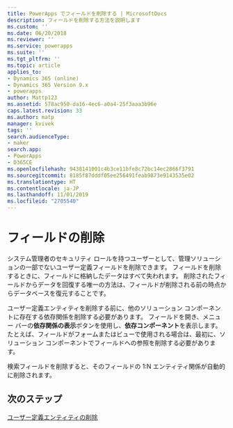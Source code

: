 ```yaml
---
title: PowerApps でフィールドを削除する | MicrosoftDocs
description: フィールドを削除する方法を説明します
ms.custom: ''
ms.date: 06/20/2018
ms.reviewer: ''
ms.service: powerapps
ms.suite: ''
ms.tgt_pltfrm: ''
ms.topic: article
applies_to:
- Dynamics 365 (online)
- Dynamics 365 Version 9.x
- powerapps
author: Mattp123
ms.assetid: 578ac950-da16-4ec6-a0a4-25f3aaa3b96e
caps.latest.revision: 33
ms.author: matp
manager: kvivek
tags: ''
search.audienceType:
- maker
search.app:
- PowerApps
- D365CE
ms.openlocfilehash: 9438141001c4b3ce11bfe8c72bc14ec2866f3791
ms.sourcegitcommit: 8185f87dddf05ee256491feab9873e9143535e02
ms.translationtype: HT
ms.contentlocale: ja-JP
ms.lasthandoff: 11/01/2019
ms.locfileid: "2705540"
---
```

# <a name="delete-fields"></a>フィールドの削除

<a name="BKMK_DeletingFields"></a>   
 
 システム管理者のセキュリティ ロールを持つユーザーとして、管理ソリューションの一部でないユーザー定義フィールドを削除できます。 フィールドを削除するときに、フィールドに格納したデータはすべて失われます。 削除されたフィールドからデータを回復する唯一の方法は、フィールドが削除される前の時点からデータベースを復元することです。  
  
 ユーザー定義エンティティを削除する前に、他のソリューション コンポーネントに存在する依存関係を削除する必要があります。 フィールドを開き、メニュー バーの**依存関係の表示**ボタンを使用し、**依存コンポーネント**を表示します。 たとえば、フィールドがフォームまたはビューで使用される場合は、最初に、ソリューション コンポーネントでフィールドへの参照を削除する必要があります。  
  
 検索フィールドを削除すると、そのフィールドの 1:N エンティティ関係が自動的に削除されます。  

 ## <a name="next-steps"></a>次のステップ

 [ユーザー定義エンティティの削除](data-platform-delete-entity.md)
